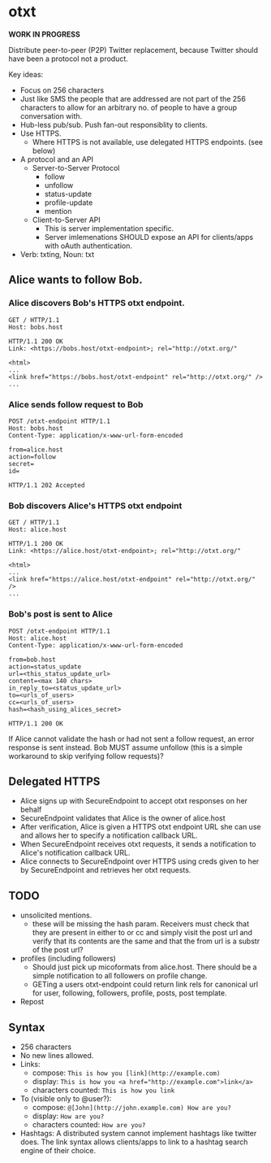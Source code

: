# otxt

__WORK IN PROGRESS__

Distribute peer-to-peer (P2P) Twitter replacement, because Twitter should have been a protocol not a product.

Key ideas:
* Focus on 256 characters
* Just like SMS the people that are addressed are not part of the 256 characters to allow for an arbitrary no. of people to have a group conversation with.
* Hub-less pub/sub. Push fan-out responsiblity to clients.
* Use HTTPS.
    * Where HTTPS is not available, use delegated HTTPS endpoints. (see below)
* A protocol and an API
    * Server-to-Server Protocol
        * follow
        * unfollow
        * status-update
        * profile-update
        * mention
    * Client-to-Server API
        * This is server implementation specific. 
        * Server imlemenations SHOULD expose an API for clients/apps with oAuth authentication.
* Verb: txting, Noun: txt


## Alice wants to follow Bob.

### Alice discovers Bob's HTTPS otxt endpoint.

```http
GET / HTTP/1.1
Host: bobs.host
```

```http
HTTP/1.1 200 OK
Link: <https://bobs.host/otxt-endpoint>; rel="http://otxt.org/"

<html>
...
<link href="https://bobs.host/otxt-endpoint" rel="http://otxt.org/" />
...
```


### Alice sends follow request to Bob

```http
POST /otxt-endpoint HTTP/1.1
Host: bobs.host
Content-Type: application/x-www-url-form-encoded

from=alice.host
action=follow
secret=
id=
```

```http
HTTP/1.1 202 Accepted
```


### Bob discovers Alice's HTTPS otxt endpoint


```http
GET / HTTP/1.1
Host: alice.host
```

```http
HTTP/1.1 200 OK
Link: <https://alice.host/otxt-endpoint>; rel="http://otxt.org/"

<html>
...
<link href="https://alice.host/otxt-endpoint" rel="http://otxt.org/" />
...
```


### Bob's post is sent to Alice

```http
POST /otxt-endpoint HTTP/1.1
Host: alice.host
Content-Type: application/x-www-url-form-encoded

from=bob.host
action=status_update
url=<this_status_update_url>
content=<max 140 chars>
in_reply_to=<status_update_url>
to=<urls_of_users>
cc=<urls_of_users>
hash=<hash_using_alices_secret>
```

```http
HTTP/1.1 200 OK
```

If Alice cannot validate the hash or had not sent a follow request, an error response is sent instead. Bob MUST assume unfollow (this is a simple workaround to skip verifying follow requests)?


## Delegated HTTPS

* Alice signs up with SecureEndpoint to accept otxt responses on her behalf
* SecureEndpoint validates that Alice is the owner of alice.host
* After verification, Alice is given a HTTPS otxt endpoint URL she can use and allows her to specify a notification callback URL.
* When SecureEndpoint receives otxt requests, it sends a notification to Alice's notification callback URL.
* Alice connects to SecureEndpoint over HTTPS using creds given to her by SecureEndpoint and retrieves her otxt requests. 

## TODO
* unsolicited mentions.
    * these will be missing the hash param. Receivers must check that they are present in either to or cc and simply visit the post url and verify that its contents are the same and that the from url is a substr of the post url?
* profiles (including followers)
    * Should just pick up micoformats from alice.host. There should be a simple notification to all followers on profile change.
    * GETing a users otxt-endpoint could return link rels for canonical url for user, following, followers, profile, posts, post template. 
* Repost


## Syntax

* 256 characters
* No new lines allowed.
* Links:
    * compose: `This is how you [link](http://example.com)`
    * display: `This is how you <a href="http://example.com">link</a>`
    * characters counted: `This is how you link`
* To (visible only to @user?):
    * compose: `@[John](http://john.example.com) How are you?`
    * display: `How are you?`
    * characters counted: `How are you?`
* Hashtags: A distributed system cannot implement hashtags like twitter does. The link syntax allows clients/apps to link to a hashtag search engine of their choice.